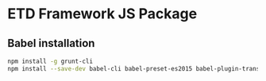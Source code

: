 # ETD Framework JS Package

## Babel installation

```bash
npm install -g grunt-cli
npm install --save-dev babel-cli babel-preset-es2015 babel-plugin-transform-class-properties babel-plugin-transform-es2015-modules-amd babel-plugin-add-module-exports grunt grunt-babel grunt-contrib-uglify
```